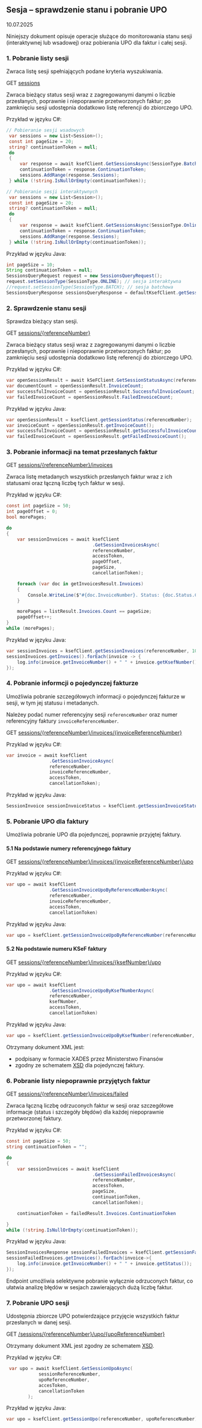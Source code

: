 ## Sesja – sprawdzenie stanu i pobranie UPO
10.07.2025

Niniejszy dokument opisuje operacje służące do monitorowania stanu sesji (interaktywnej lub wsadowej) oraz pobierania UPO dla faktur i całej sesji.

### 1. Pobranie listy sesji
Zwraca listę sesji spełniających podane kryteria wyszukiwania.

GET [sessions](https://ksef-test.mf.gov.pl/docs/v2/index.html#tag/Status-wysylki-i-UPO/paths/~1api~1v2~1sessions/get)

Zwraca bieżący status sesji wraz z zagregowanymi danymi o liczbie przesłanych, poprawnie i niepoprawnie przetworzonych faktur; po zamknięciu sesji udostępnia dodatkowo listę referencji do zbiorczego UPO.

Przykład w języku C#:
```csharp
// Pobieranie sesji wsadowych
 var sessions = new List<Session>();
 const int pageSize = 20;
 string? continuationToken = null;
 do
 {
     var response = await ksefClient.GetSessionsAsync(SessionType.Batch, accessToken, pageSize, continuationToken, sessionsFilter, cancellationToken);
     continuationToken = response.ContinuationToken;
     sessions.AddRange(response.Sessions);
 } while (!string.IsNullOrEmpty(continuationToken));

// Pobieranie sesji interaktywnych
 var sessions = new List<Session>();
 const int pageSize = 20;
 string? continuationToken = null;
 do
 {
     var response = await ksefClient.GetSessionsAsync(SessionType.Online, accessToken, pageSize, continuationToken, sessionsFilter, cancellationToken);
     continuationToken = response.ContinuationToken;
     sessions.AddRange(response.Sessions);
 } while (!string.IsNullOrEmpty(continuationToken)); 
```

Przykład w języku Java:
```java
int pageSize = 10;
String continuationToken = null;
SessionsQueryRequest request = new SessionsQueryRequest();
request.setSessionType(SessionType.ONLINE); // sesja interaktywna
//request.setSessionType(SessionType.BATCH); // sesja batchowa
SessionsQueryResponse sessionsQueryResponse = defaultKsefClient.getSessions(request, pageSize, continuationToken);
```

### 2. Sprawdzenie stanu sesji
Sprawdza bieżący stan sesji.

GET [sessions/\{referenceNumber\}](https://ksef-test.mf.gov.pl/docs/v2/index.html#tag/Status-wysylki-i-UPO/paths/~1api~1v2~1sessions~1%7BreferenceNumber%7D/get)

Zwraca bieżący status sesji wraz z zagregowanymi danymi o liczbie przesłanych, poprawnie i niepoprawnie przetworzonych faktur; po zamknięciu sesji udostępnia dodatkowo listę referencji do zbiorczego UPO.

Przykład w języku C#:
```csharp
var openSessionResult = await kSeFClient.GetSessionStatusAsync(referenceNumber, accessToken, cancellationToken);
var documentCount = openSessionResult.InvoiceCount;
var successfulInvoiceCount = openSessionResult.SuccessfulInvoiceCount;
var failedInvoiceCount = openSessionResult.FailedInvoiceCount;
```

Przykład w języku Java:
```java
var openSessionResult = ksefClient.getSessionStatus(referenceNumber);
var invoiceCount = openSessionResult.getInvoiceCount();
var successfulInvoiceCount = openSessionResult.getSuccessfulInvoiceCount();
var failedInvoiceCount = openSessionResult.getFailedInvoiceCount();
```


### 3. Pobranie informacji na temat przesłanych faktur

GET [sessions/\{referenceNumber\}/invoices](https://ksef-test.mf.gov.pl/docs/v2/index.html#tag/Status-wysylki-i-UPO/paths/~1api~1v2~1sessions~1%7BreferenceNumber%7D~1invoices/get)

Zwraca listę metadanych wszystkich przesłanych faktur wraz z ich statusami oraz łączną liczbę tych faktur w sesji.

Przykład w języku C#:
```csharp
const int pageSize = 50;
int pageOffset = 0;
bool morePages;

do
{
    var sessionInvoices = await ksefClient
                                .GetSessionInvoicesAsync(
                                referenceNumber,
                                accessToken,
                                pageOffset,
                                pageSize,
                                cancellationToken);

    foreach (var doc in getInvoicesResult.Invoices)
    {
        Console.WriteLine($"#{doc.InvoiceNumber}. Status: {doc.Status.Code}");
    }

    morePages = listResult.Invoices.Count == pageSize;
    pageOffset++;
}
while (morePages);

```

Przykład w języku Java:
```java
var sessionInvoices = ksefClient.getSessionInvoices(referenceNumber, 10, 0);
sessionInvoices.getInvoices().forEach(invoice -> {
    log.info(invoice.getInvoiceNumber() + " " + invoice.getKsefNumber() + " " + invoice.getStatus());
});
```
### 4. Pobranie informcji o pojedynczej fakturze

Umożliwia pobranie szczegółowych informacji o pojedynczej fakturze w sesji, w tym jej statusu i metadanych.

Należey podać numer referencyjny sesji `referenceNumber` oraz numer referencyjny faktury `invoiceReferenceNumber`.

GET [sessions/\{referenceNumber\}/invoices/\{invoiceReferenceNumber\}](https://ksef-test.mf.gov.pl/docs/v2/index.html#tag/Status-wysylki-i-UPO/paths/~1api~1v2~1sessions~1%7BreferenceNumber%7D~1invoices~1%7BinvoiceReferenceNumber%7D/get)

Przyklad w języku C#:
```csharp
var invoice = await ksefClient
                .GetSessionInvoiceAsync(
                referenceNumber,
                invoiceReferenceNumber,
                accessToken,
                cancellationToken);
```

Przykład w języku Java:
```java
SessionInvoice sessionInvoiceStatus = ksefClient.getSessionInvoiceStatus(referenceNumber, invoiceReferenceNumber);
```

### 5. Pobranie UPO dla faktury

Umożliwia pobranie UPO dla pojedynczej, poprawnie przyjętej faktury.

#### 5.1 Na podstawie numery referencyjnego faktury

GET [sessions/\{referenceNumber\}/invoices/\{invoiceReferenceNumber\}/upo](https://ksef-test.mf.gov.pl/docs/v2/index.html#tag/Status-wysylki-i-UPO/paths/~1api~1v2~1sessions~1%7BreferenceNumber%7D~1invoices~1%7BinvoiceReferenceNumber%7D~1upo/get)

Przykład w języku C#:
```csharp
var upo = await ksefClient
                .GetSessionInvoiceUpoByReferenceNumberAsync(
                referenceNumber,
                invoiceReferenceNumber,
                accessToken,
                cancellationToken)
```

Przykład w języku Java:
```java
var upo = ksefClient.getSessionInvoiceUpoByReferenceNumber(referenceNumber, invoiceReferenceNumber);
```

#### 5.2 Na podstawie numeru KSeF faktury

GET [sessions/\{referenceNumber\}/invoices/\{ksefNumber\}/upo](https://ksef-test.mf.gov.pl/docs/v2/index.html#tag/Status-wysylki-i-UPO/paths/~1api~1v2~1sessions~1%7BreferenceNumber%7D~1invoices~1ksef~1%7BksefNumber%7D~1upo/get)

Przykład w języku C#:
```csharp
var upo = await ksefClient
                .GetSessionInvoiceUpoByKsefNumberAsync(
                referenceNumber,
                ksefNumber,
                accessToken,
                cancellationToken)
```

Przykład w języku Java:
```java
var upo = ksefClient.getSessionInvoiceUpoByKsefNumber(referenceNumber, ksefNumber);
```

Otrzymany dokument XML jest: 
* podpisany w formacie XADES przez Ministerstwo Finansów
* zgodny ze schematem [XSD](/faktury/upo-faktura.xsd) dla pojedynczej faktury.

### 6. Pobranie listy niepoprawnie przyjętych faktur

GET [sessions/\{referenceNumber\}/invoices/failed](https://ksef-test.mf.gov.pl/docs/v2/index.html#tag/Status-wysylki-i-UPO/paths/~1api~1v2~1sessions~1%7BreferenceNumber%7D~1invoices~1failed/get)

Zwraca łączną liczbę odrzuconych faktur w sesji oraz szczegółowe informacje (status i szczegóły błędów) dla każdej niepoprawnie przetworzonej faktury.

Przykład w języku C#:
```csharp
const int pageSize = 50;
string continuationToken = "";

do
{
    var sessionInvoices = await ksefClient
                                .GetSessionFailedInvoicesAsync(
                                referenceNumber,
                                accessToken,
                                pageSize,
                                continuationToken,
                                cancellationToken);

    continuationToken = failedResult.Invoices.ContinuationToken

}
while (!string.IsNullOrEmpty(continuationToken));
```

Przykład w języku Java:
```java
SessionInvoicesResponse sessionFailedInvoices = ksefClient.getSessionFailedInvoices(referenceNumber, pageSize);
sessionFailedInvoices.getInvoices().forEach(invoice->{
    log.info(invoice.getInvoiceNumber() + " " + invoice.getStatus());
});
```

Endpoint umożliwia selektywne pobranie wyłącznie odrzuconych faktur, co ułatwia analizę błędów w sesjach zawierających dużą liczbę faktur.

### 7. Pobranie UPO sesji

Udostępnia zbiorcze UPO potwierdzające przyjęcie wszystkich faktur przesłanych w danej sesji.

GET [/sessions/\{referenceNumber\}/upo/\{upoReferenceNumber\}](https://ksef-test.mf.gov.pl/docs/v2/index.html#tag/Status-wysylki-i-UPO/paths/~1api~1v2~1sessions~1%7BreferenceNumber%7D~1upo~1%7BupoReferenceNumber%7D/get)

Otrzymany dokument XML jest zgodny ze schematem [XSD](/faktury/upo-sesja.xsd).

Przyklad w języku C#:

```csharp
 var upo = await ksefClient.GetSessionUpoAsync(
            sessionReferenceNumber,
            upoReferenceNumber,
            accesToken,
            cancellationToken
        );
```

Przykład w języku Java:
```java
var upo = ksefClient.getSessionUpo(referenceNumber, upoReferenceNumber);
```